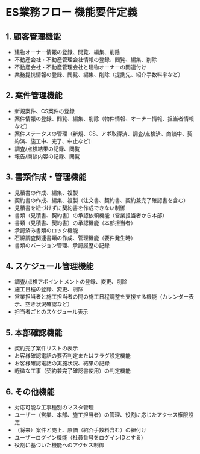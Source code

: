 # ES業務フロー 機能要件定義

## 1. 顧客管理機能

*   建物オーナー情報の登録、閲覧、編集、削除
*   不動産会社・不動産管理会社情報の登録、閲覧、編集、削除
*   不動産会社・不動産管理会社と建物オーナーの関連付け
*   業務提携情報の登録、閲覧、編集、削除（提携先、紹介手数料率など）

## 2. 案件管理機能

*   新規案件、CS案件の登録
*   案件情報の登録、閲覧、編集、削除（物件情報、オーナー情報、担当者情報など）
*   案件ステータスの管理（新規、CS、アポ取得済、調査/点検済、商談中、契約済、施工中、完了、中止など）
*   調査/点検結果の記録、閲覧
*   報告/商談内容の記録、閲覧

## 3. 書類作成・管理機能

*   見積書の作成、編集、複製
*   契約書の作成、編集、複製（注文書、契約書、契約兼完了確認書を含む）
*   見積書を紐づけずに契約書を作成できない制御
*   書類（見積書、契約書）の承認依頼機能（営業担当者から本部）
*   書類（見積書、契約書）の承認機能（本部担当者）
*   承認済み書類のロック機能
*   石綿調査関連書類の作成、管理機能（要件発生時）
*   書類のバージョン管理、承認履歴の記録

## 4. スケジュール管理機能

*   調査/点検アポイントメントの登録、変更、削除
*   施工日程の登録、変更、削除
*   営業担当者と施工担当者の間の施工日程調整を支援する機能（カレンダー表示、空き状況確認など）
*   担当者ごとのスケジュール表示

## 5. 本部確認機能

*   契約完了案件リストの表示
*   お客様確認電話の要否判定またはフラグ設定機能
*   お客様確認電話の実施状況、結果の記録
*   軽微な工事（契約兼完了確認書使用）の判定機能

## 6. その他機能

*   対応可能な工事種別のマスタ管理
*   ユーザー（営業、本部、施工担当者）の管理、役割に応じたアクセス権限設定
*   （将来）案件と売上、原価（紹介手数料含む）の紐付け
*   ユーザーログイン機能（社員番号をログインIDとする）
*   役割に基づいた機能へのアクセス制御 